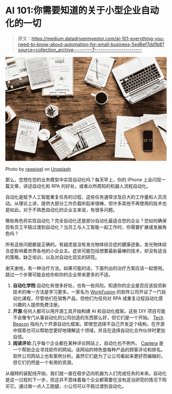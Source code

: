 # AI 101:你需要知道的关于小型企业自动化的一切

> 原文：<https://medium.datadriveninvestor.com/ai-101-everything-you-need-to-know-about-automation-for-small-business-5ed6ef7dd1b8?source=collection_archive---------7----------------------->

![](img/c2f49ce8ab183464d17400d8e6884621.png)

Photo by [rawpixel](https://unsplash.com/@rawpixel?utm_source=medium&utm_medium=referral) on [Unsplash](https://unsplash.com?utm_source=medium&utm_medium=referral)

那么，您想在您的业务模型中实现自动化吗？每天早上，你的 iPhone 上会闪现一篇文章，讲述自动化和 RPA 的好处，或者众所周知的机器人流程自动化。

自动化是赋予人工智能重复任务的过程，这些任务通常涉及巨大的工作量和人员流动。从理论上讲，提供大部分工作负载听起来很棒，但许多其他不再使用的技术也是如此。对于不熟悉自动化的企业主来说，有很多问题。

哪些角色将实现自动化？完全自动化还是部分自动化最适合您的企业？您如何确保现有员工平稳过渡到自动化？当员工与人工智能一起工作时，你需要扩展或发展角色吗？

所有这些问题都是正确的。有疑虑是没有发光物体综合症的健康迹象。发光物体综合症影响着世界各地的小企业主。症状可能包括想要最新最棒的技术，却没有适当的策略，缺乏培训，以及对自动化现实的研究。

谢天谢地，有一种治疗方法。如果可能的话，下面列出的治疗方案应该一起使用。跳过一个步骤可能会给你和你的企业带来更多的不适。

1.  **自动化学院**:自动化有很多好处，也有一些风险。知道你的企业是否应该投资新技术的唯一方法是学习更多。一家名为 [WorkFusion](https://automationacademy.com/?utm_source=Medium&utm_medium=Blog&utm_campaign=Aleksandra%252520Bulatskaya&utm_content=AI%252520101%25253A%252520Everything%252520You%252520Need%252520to%252520Know%252520About%252520Automation%252520for%252520Small%252520Business) 的软件公司开设了一门自动化课程，尽管他们在销售产品，但他们为任何对 RPA 或重复过程自动化感兴趣的人提供免费注册。
2.  **开源**:任何人都可以用开源工具开始构建 AI 和自动化框架。这些 DIY 项目可能不会像专门从事自动化的公司创造的东西那么好，但它们是一个开始。 [Tech Beacon](https://techbeacon.com/9-top-open-source-testing-automation-frameworks-how-choose) 指向九个开源自动化框架。即使您选择不自己开发这个结构，在开源中探索也可以帮助您更好地理解这个领域，并且在选择自动化合作伙伴时更加自信。
3.  **阅读评论**:几乎每个企业都在某种评论网站上，自动化也不例外。 [Captera](https://www.capterra.com/) 是一个帮助企业寻找软件的网站。该网站的特色是每种产品的顾客评论和排名。软件公司网站上也有案例分析。虽然它们是为了让公司看起来更好而编辑的，但它们仍然是一个有用的资源。

从福特的装配线开始，我们就一直在稳步迈向机器为人们完成任务的未来。自动化是这一过程的下一步，但这并不意味着每个企业都需要在没有适当研究的情况下购买它。通过做一点人工跑腿，小公司可以平稳过渡到自动化。